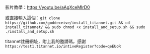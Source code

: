 影片教學：https://youtu.be/aAgXceMIrD0

或直接輸入這個：```git clone https://github.com/goddeceive/install_titannet.git && cd install_titannet/ && sudo chmod +x install_and_setup.sh && sudo ./install_and_setup.sh```

titannet註冊網址，附上我的邀請碼，感謝
```https://test1.titannet.io/intiveRegister?code=qeEUoR```

